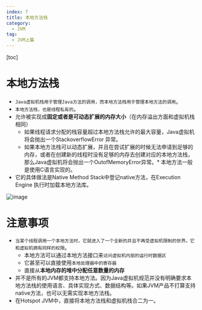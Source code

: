 ```yaml
---
index: 7
title: 本地方法栈
category:
  - JVM
tag:
  - JVM上篇
---
```

[toc]

# 本地方法栈
* `Java虚拟机栈用于管理Java方法的调用，而本地方法栈用于管理本地方法的调用`。
* `本地方法栈，也是线程私有的`。
* 允许被实现成**固定或者是可动态扩展的内存大小**（在内存溢出方面和虚拟机栈相同）
   * 如果线程请求分配的栈容量超过本地方法栈允许的最大容量，Java虚拟机将会抛出一个StackoverflowError 异常。
   * 如果本地方法栈可以动态扩展，并且在尝试扩展的时候无法申请到足够的内存，或者在创建新的线程时没有足够的内存去创建对应的本地方法栈，那么Java虚拟机将会抛出一个OutofMemoryError异常。\* 本地方法一般是使用C语言实现的。
* 它的具体做法是Native Method Stack中登记native方法，在Execution Engine 执行时加载本地方法库。

![image](okZw_KXaDYekORkdK-w8e3ZY6dIzHzvEKm4h7R3IyIE.webp)

# 注意事项
* `当某个线程调用一个本地方法时，它就进入了一个全新的并且不再受虚拟机限制的世界。它和虚拟机拥有同样的权限`。
   * 本地方法可以通过本地方法接口来`访问虚拟机内部的运行时数据区`
   * 它甚至可以直接使用`本地处理器中的寄存器`
   * 直接从**本地内存的堆中分配任意数量的内存**
* 并不是所有的JVM都支持本地方法。因为Java虚拟机规范并没有明确要求本地方法栈的使用语言、具体实现方式、数据结构等。如果JVM产品不打算支持native方法，也可以无需实现本地方法栈。
* 在Hotspot JVM中，直接将本地方法栈和虚拟机栈合二为一。

